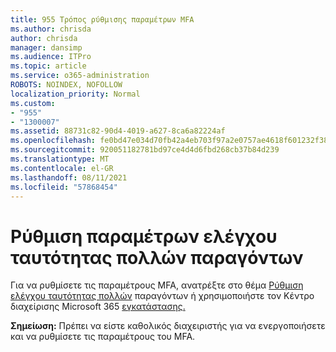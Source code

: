 ```yaml
---
title: 955 Τρόπος ρύθμισης παραμέτρων MFA
ms.author: chrisda
author: chrisda
manager: dansimp
ms.audience: ITPro
ms.topic: article
ms.service: o365-administration
ROBOTS: NOINDEX, NOFOLLOW
localization_priority: Normal
ms.custom:
- "955"
- "1300007"
ms.assetid: 88731c82-90d4-4019-a627-8ca6a82224af
ms.openlocfilehash: fe0bd47e034d70fb42a4eb703f97a2e0757ae4618f601232f385346954389f86
ms.sourcegitcommit: 920051182781bd97ce4d4d6fbd268cb37b84d239
ms.translationtype: MT
ms.contentlocale: el-GR
ms.lasthandoff: 08/11/2021
ms.locfileid: "57868454"
---
```

# <a name="configure-multifactor-authentication"></a>Ρύθμιση παραμέτρων ελέγχου ταυτότητας πολλών παραγόντων

Για να ρυθμίσετε τις παραμέτρους MFA, ανατρέξτε στο θέμα [Ρύθμιση ελέγχου ταυτότητας πολλών](https://docs.microsoft.com/microsoft-365/admin/security-and-compliance/set-up-multi-factor-authentication) παραγόντων ή χρησιμοποιήστε τον Κέντρο διαχείρισης Microsoft 365 [εγκατάστασης.](https://admin.microsoft.com/AdminPortal/Home?ref=/modernonboarding/mfasetupguide)

**Σημείωση:** Πρέπει να είστε καθολικός διαχειριστής για να ενεργοποιήσετε και να ρυθμίσετε τις παραμέτρους του MFA.
